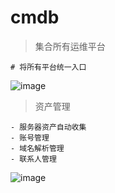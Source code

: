 # cmdb
> 集合所有运维平台

    # 将所有平台统一入口

![image](http://img.itwithauto.com/index.png)

> 资产管理

    - 服务器资产自动收集
    - 账号管理
    - 域名解析管理
    - 联系人管理

![image](http://img.itwithauto.com/server.png)
